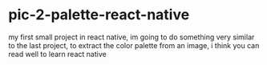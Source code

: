 # pic-2-palette-react-native

my first small project in react native, im going to do something very similar to the last project, to extract the color palette from an image, i think you can read well to learn react native
